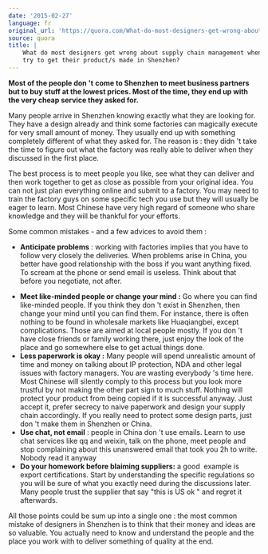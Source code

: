 ```yaml
---
date: '2015-02-27'
language: fr
original_url: 'https://quora.com/What-do-most-designers-get-wrong-about-supply-chain-management-when-they-try-to-get-their-product-s-made-in-Shenzhen/answer/Clément-Renaud'
source: quora
title: |
    What do most designers get wrong about supply chain management when they
    try to get their product/s made in Shenzhen?
---
```


**Most of the people don 't** **come to Shenzhen to meet business
partners but to buy stuff at the lowest prices. Most of the time, they
end up with the very cheap service they asked for.** 
 
Many people arrive in Shenzhen knowing exactly what they are looking
for. They have a design already and think some factories can magically
execute for very small amount of money. They usually end up with
something completely different of what they asked for. The reason is :
they didn 't take the time to figure out what the factory was really
able to deliver when they discussed in the first place. 
 
The best process is to meet people you like, see what they can deliver
and then work together to get as close as possible from your original
idea. You can not just plan everything online and submit to a factory.
You may need to train the factory guys on some specific tech you use but
they will usually be eager to learn. Most Chinese have very high regard
of someone who share knowledge and they will be thankful for your
efforts. 
 
Some common mistakes - and a few advices to avoid them : 

-   **Anticipate problems** : working with factories implies that you
    have to follow very closely the deliveries. When problems arise in
    China, you better have good relationship with the boss if you want
    anything fixed. To scream at the phone or send email is useless.
    Think about that before you negotiate, not after.

<!-- -->

-   **Meet like-minded people or change your mind :** Go where you can
    find like-minded people. If you think they don 't exist in Shenzhen,
    then change your mind until you can find them. For instance, there
    is often nothing to be found in wholesale markets like Huaqiangbei,
    except complications. Those are aimed at local people mostly. If you
    don 't have close friends or family working there, just enjoy the
    look of the place and go somewhere else to get actual things done.
-   **Less paperwork is okay :** Many people will spend unrealistic
    amount of time and money on talking about IP protection, NDA and
    other legal issues with factory managers. You are wasting
    everybody 's time here. Most Chinese will silently comply to this
    process but you look more trustful by not making the other part sign
    to much stuff. Nothing will protect your product from being copied
    if it is successful anyway. Just accept it, prefer secrecy to naive
    paperwork and design your supply chain accordingly. If you really
    need to protect some design parts, just don 't make them in Shenzhen
    or China.
-   **Use chat, not email** : people in China don 't use emails. Learn
    to use chat services like qq and weixin, talk on the phone, meet
    people and stop complaining about this unanswered email that took
    you 2h to write. Nobody read it anyway
-   **Do your homework before blaiming suppliers:** a good  example is
    export certifications. Start by understanding the specific
    regulations so you will be sure of what you exactly need during the
    discussions later. Many people trust the supplier that say  "this is
    US ok " and regret it afterwards.

 
All those points could be sum up into a single one : the most common
mistake of designers in Shenzhen is to think that their money and ideas
are so valuable. You actually need to know and understand the people and
the place you work with to deliver something of quality at the end.
